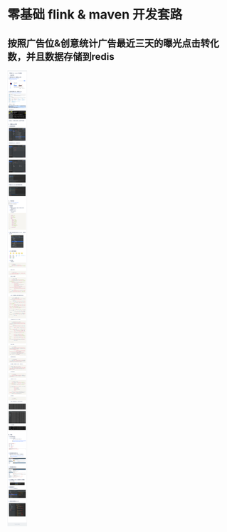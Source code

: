 # 零基础 flink & maven 开发套路

## 按照广告位&创意统计广告最近三天的曝光点击转化数，并且数据存储到redis
![](零基础%20flink%20%20maven%20开发套路.png)